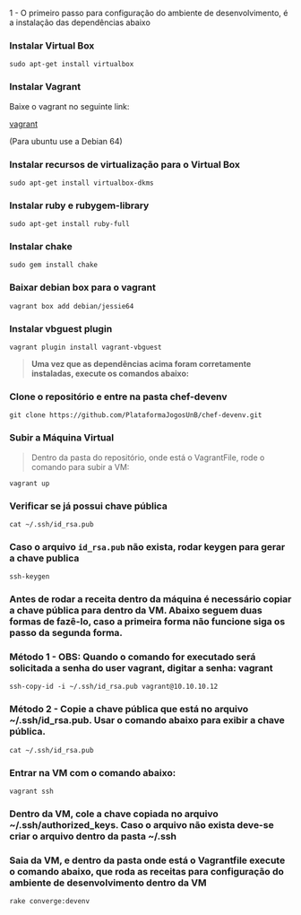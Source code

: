 1 - O primeiro passo para configuração do ambiente de desenvolvimento, é a instalação das dependências abaixo

### Instalar Virtual Box
`sudo apt-get install virtualbox`

### Instalar Vagrant
Baixe o vagrant no seguinte link:

[vagrant](https://www.vagrantup.com/downloads.html)

(Para ubuntu use a Debian 64)


### Instalar recursos de virtualização para o Virtual Box
`sudo apt-get install virtualbox-dkms`

### Instalar ruby e rubygem-library
`sudo apt-get install ruby-full`

### Instalar chake
`sudo gem install chake`

### Baixar debian box para o vagrant
`vagrant box add debian/jessie64`

### Instalar vbguest plugin
`vagrant plugin install vagrant-vbguest`

> **Uma vez que as dependências acima foram corretamente instaladas, execute os comandos abaixo:**

### Clone o repositório e entre na pasta chef-devenv
`git clone https://github.com/PlataformaJogosUnB/chef-devenv.git`

### Subir a Máquina Virtual
> Dentro da pasta do repositório, onde está o VagrantFile, rode o comando para subir a VM:

`vagrant up`

### Verificar se já possui chave pública
`cat ~/.ssh/id_rsa.pub`

### Caso o arquivo `id_rsa.pub` não exista, rodar keygen para gerar a chave publica
`ssh-keygen`

### Antes de rodar a receita dentro da máquina é necessário copiar a chave pública para dentro da VM. Abaixo seguem duas formas de fazê-lo, caso a primeira forma não funcione siga os passo da segunda forma.

### Método 1 - OBS: Quando o comando for executado será solicitada a senha do user vagrant, digitar a senha: vagrant
`ssh-copy-id -i ~/.ssh/id_rsa.pub vagrant@10.10.10.12`

### Método 2 - Copie a chave pública que está no arquivo ~/.ssh/id_rsa.pub. Usar o comando abaixo para exibir a chave pública.
`cat ~/.ssh/id_rsa.pub`

### Entrar na VM com o comando abaixo:
`vagrant ssh`

### Dentro da VM, cole a chave copiada no arquivo ~/.ssh/authorized_keys. Caso o arquivo não exista deve-se criar o arquivo dentro da pasta ~/.ssh

### Saia da VM, e dentro da pasta onde está o Vagrantfile execute o comando abaixo, que roda as receitas para configuração do ambiente de desenvolvimento dentro da VM

`rake converge:devenv`
